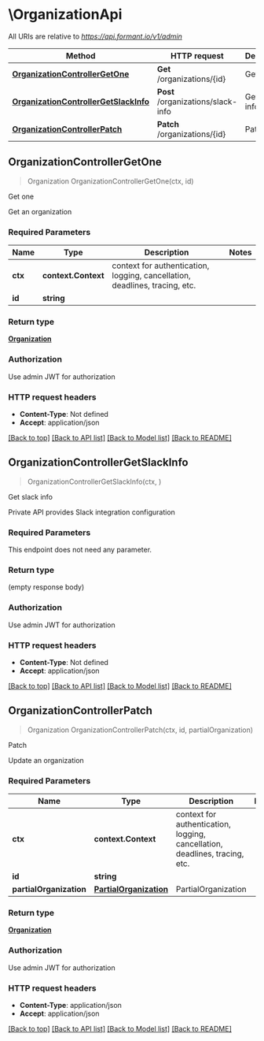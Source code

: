 # \OrganizationApi

All URIs are relative to *https://api.formant.io/v1/admin*

Method | HTTP request | Description
------------- | ------------- | -------------
[**OrganizationControllerGetOne**](OrganizationApi.md#OrganizationControllerGetOne) | **Get** /organizations/{id} | Get one
[**OrganizationControllerGetSlackInfo**](OrganizationApi.md#OrganizationControllerGetSlackInfo) | **Post** /organizations/slack-info | Get slack info
[**OrganizationControllerPatch**](OrganizationApi.md#OrganizationControllerPatch) | **Patch** /organizations/{id} | Patch



## OrganizationControllerGetOne

> Organization OrganizationControllerGetOne(ctx, id)

Get one

Get an organization

### Required Parameters


Name | Type | Description  | Notes
------------- | ------------- | ------------- | -------------
**ctx** | **context.Context** | context for authentication, logging, cancellation, deadlines, tracing, etc.
**id** | **string**|  | 

### Return type

[**Organization**](Organization.md)

### Authorization

Use admin JWT for authorization

### HTTP request headers

- **Content-Type**: Not defined
- **Accept**: application/json

[[Back to top]](#) [[Back to API list]](../README.md#documentation-for-api-endpoints)
[[Back to Model list]](../README.md#documentation-for-models)
[[Back to README]](../README.md)


## OrganizationControllerGetSlackInfo

> OrganizationControllerGetSlackInfo(ctx, )

Get slack info

Private API provides Slack integration configuration

### Required Parameters

This endpoint does not need any parameter.

### Return type

 (empty response body)

### Authorization

Use admin JWT for authorization

### HTTP request headers

- **Content-Type**: Not defined
- **Accept**: application/json

[[Back to top]](#) [[Back to API list]](../README.md#documentation-for-api-endpoints)
[[Back to Model list]](../README.md#documentation-for-models)
[[Back to README]](../README.md)


## OrganizationControllerPatch

> Organization OrganizationControllerPatch(ctx, id, partialOrganization)

Patch

Update an organization

### Required Parameters


Name | Type | Description  | Notes
------------- | ------------- | ------------- | -------------
**ctx** | **context.Context** | context for authentication, logging, cancellation, deadlines, tracing, etc.
**id** | **string**|  | 
**partialOrganization** | [**PartialOrganization**](PartialOrganization.md)| PartialOrganization | 

### Return type

[**Organization**](Organization.md)

### Authorization

Use admin JWT for authorization

### HTTP request headers

- **Content-Type**: application/json
- **Accept**: application/json

[[Back to top]](#) [[Back to API list]](../README.md#documentation-for-api-endpoints)
[[Back to Model list]](../README.md#documentation-for-models)
[[Back to README]](../README.md)

